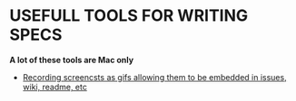 # USEFULL TOOLS FOR WRITING SPECS
__A lot of these tools are Mac only__
- [Recording screencsts as gifs allowing them to be embedded in issues, wiki, readme, etc](http://www.cockos.com/licecap/)
